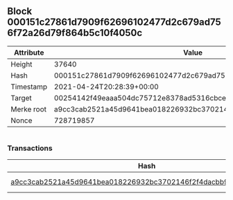 ## Block 000151c27861d7909f62696102477d2c679ad756f72a26d79f864b5c10f4050c

Attribute | Value
--- | ---
Height | 37640
Hash | 000151c27861d7909f62696102477d2c679ad756f72a26d79f864b5c10f4050c
Timestamp | 2021-04-24T20:28:39+00:00
Target | 00254142f49eaaa504dc75712e8378ad5316cbcead634704b3734b6271167cc4
Merke root | a9cc3cab2521a45d9641bea018226932bc3702146f2f4dacbb9c6965de8dd5ef
Nonce | 728719857

```

```

### Transactions

Hash | Amount
--- | ---
[a9cc3cab2521a45d9641bea018226932bc3702146f2f4dacbb9c6965de8dd5ef](a9cc3cab2521a45d9641bea018226932bc3702146f2f4dacbb9c6965de8dd5ef.md) | 10.00000000 SKEPTI 
